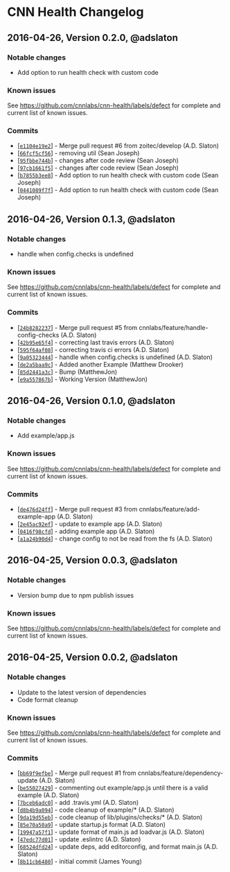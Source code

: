 # CNN Health Changelog

## 2016-04-26, Version 0.2.0, @adslaton

### Notable changes

- Add option to run health check with custom code

### Known issues

See https://github.com/cnnlabs/cnn-health/labels/defect for complete and
current list of known issues.

### Commits

* [[`e1104e19e2`](https://github.com/cnn-labs/cnn-health/commit/e1104e19e2)] - Merge pull request #6 from zoitec/develop (A.D. Slaton)
* [[`66fcf5cf56`](https://github.com/cnn-labs/cnn-health/commit/66fcf5cf56)] - removing util (Sean Joseph)
* [[`95fbbe744b`](https://github.com/cnn-labs/cnn-health/commit/95fbbe744b)] - changes after code review (Sean Joseph)
* [[`97cb1661f5`](https://github.com/cnn-labs/cnn-health/commit/97cb1661f5)] - changes after code review (Sean Joseph)
* [[`b7855b3ee8`](https://github.com/cnn-labs/cnn-health/commit/b7855b3ee8)] - Add option to run health check with custom code (Sean Joseph)
* [[`0441089f7f`](https://github.com/cnn-labs/cnn-health/commit/0441089f7f)] - Add option to run health check with custom code (Sean Joseph)

## 2016-04-26, Version 0.1.3, @adslaton

### Notable changes

- handle when config.checks is undefined


### Known issues

See https://github.com/cnnlabs/cnn-health/labels/defect for complete and
current list of known issues.

### Commits

* [[`24b8282237`](https://github.com/cnn-labs/cnn-health/commit/24b8282237)] - Merge pull request #5 from cnnlabs/feature/handle-config-checks (A.D. Slaton)
* [[`42b95e65f4`](https://github.com/cnn-labs/cnn-health/commit/42b95e65f4)] - correcting last travis errors (A.D. Slaton)
* [[`595f64af08`](https://github.com/cnn-labs/cnn-health/commit/595f64af08)] - correcting travis ci errors (A.D. Slaton)
* [[`9a05323444`](https://github.com/cnn-labs/cnn-health/commit/9a05323444)] - handle when config.checks is undefined (A.D. Slaton)
* [[`de2a5baa9c`](https://github.com/cnn-labs/cnn-health/commit/de2a5baa9c)] - Added another Example (Matthew Drooker)
* [[`85d2441a3c`](https://github.com/cnn-labs/cnn-health/commit/85d2441a3c)] - Bump (MatthewJon)
* [[`e9a557867b`](https://github.com/cnn-labs/cnn-health/commit/e9a557867b)] - Working Version (MatthewJon)


## 2016-04-26, Version 0.1.0, @adslaton

### Notable changes

- Add example/app.js


### Known issues

See https://github.com/cnnlabs/cnn-health/labels/defect for complete and
current list of known issues.

### Commits

* [[`de476d24ff`](https://github.com/cnn-labs/cnn-health/commit/de476d24ff)] - Merge pull request #3 from cnnlabs/feature/add-example-app (A.D. Slaton)
* [[`2e45ac92ef`](https://github.com/cnn-labs/cnn-health/commit/2e45ac92ef)] - update to example app (A.D. Slaton)
* [[`0416f98cfd`](https://github.com/cnn-labs/cnn-health/commit/0416f98cfd)] - adding example app (A.D. Slaton)
* [[`a1a24b90d4`](https://github.com/cnn-labs/cnn-health/commit/a1a24b90d4)] - change config to not be read from the fs (A.D. Slaton)


## 2016-04-25, Version 0.0.3, @adslaton

### Notable changes

- Version bump due to npm publish issues


### Known issues

See https://github.com/cnnlabs/cnn-health/labels/defect for complete and
current list of known issues.


## 2016-04-25, Version 0.0.2, @adslaton

### Notable changes

- Update to the latest version of dependencies
- Code format cleanup


### Known issues

See https://github.com/cnnlabs/cnn-health/labels/defect for complete and
current list of known issues.


### Commits

* [[`bb69f9efbe`](https://github.com/cnn-labs/cnn-health/commit/bb69f9efbe)] - Merge pull request #1 from cnnlabs/feature/dependency-update (A.D. Slaton)
* [[`be55027429`](https://github.com/cnn-labs/cnn-health/commit/be55027429)] - commenting out example/app.js until there is a valid example (A.D. Slaton)
* [[`7bceb6adc0`](https://github.com/cnn-labs/cnn-health/commit/7bceb6adc0)] - add .travis.yml (A.D. Slaton)
* [[`d8b4b9a094`](https://github.com/cnn-labs/cnn-health/commit/d8b4b9a094)] - code cleanup of example/* (A.D. Slaton)
* [[`9da19d55eb`](https://github.com/cnn-labs/cnn-health/commit/9da19d55eb)] - code cleanup of lib/plugins/checks/* (A.D. Slaton)
* [[`85e70a50a9`](https://github.com/cnn-labs/cnn-health/commit/85e70a50a9)] - update startup.js format (A.D. Slaton)
* [[`19947a57f1`](https://github.com/cnn-labs/cnn-health/commit/19947a57f1)] - update format of main.js ad loadvar.js (A.D. Slaton)
* [[`47edc77d01`](https://github.com/cnn-labs/cnn-health/commit/47edc77d01)] - update .eslintrc (A.D. Slaton)
* [[`68524dfd24`](https://github.com/cnn-labs/cnn-health/commit/68524dfd24)] - update deps, add editorconfig, and format main.js (A.D. Slaton)
* [[`8b11cb6480`](https://github.com/cnn-labs/cnn-health/commit/8b11cb6480)] - initial commit (James Young)
